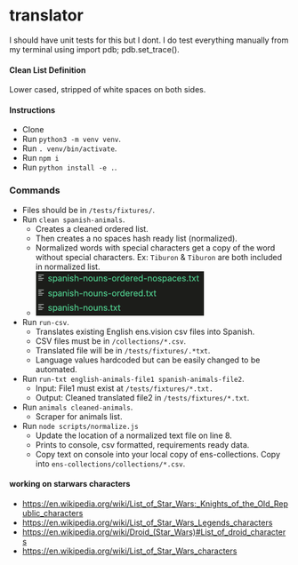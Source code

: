# translator

I should have unit tests for this but I dont.
I do test everything manually from my terminal using import pdb; pdb.set_trace().

#### Clean List Definition
Lower cased, stripped of white spaces on both sides.

#### Instructions
- Clone
- Run `python3 -m venv venv`.
- Run `. venv/bin/activate`.
- Run `npm i`
- Run `python install -e .`.

### Commands
- Files should be in `/tests/fixtures/`.
- Run `clean spanish-animals`.
    - Creates a cleaned ordered list.
    - Then creates a no spaces hash ready list (normalized).
    - Normalized words with special characters get a copy of the word without special characters. Ex: `Tiburon` & `Tiburon` are both included in normalized list.
    - ![Alt text](public/CMD-clean-example.png?raw=true "Example of files produced.")
- Run `run-csv`.
    - Translates existing English ens.vision csv files into Spanish.
    - CSV files must be in `/collections/*.csv`.
    - Translated file will be in `/tests/fixtures/.*txt`.
    - Language values hardcoded but can be easily changed to be automated.
- Run `run-txt english-animals-file1 spanish-animals-file2`.
    - Input: File1 must exist at `/tests/fixtures/*.txt.`
    - Output: Cleaned translated file2 in `/tests/fixtures/*.txt`. 
- Run `animals cleaned-animals`.
    - Scraper for animals list.
- Run `node scripts/normalize.js`
    - Update the location of a normalized text file on line 8.
    - Prints to console, csv formatted, requirements ready data.
    - Copy text on console into your local copy of ens-collections. Copy into `ens-collections/collections/*.csv`.


#### working on starwars characters
- https://en.wikipedia.org/wiki/List_of_Star_Wars:_Knights_of_the_Old_Republic_characters
- https://en.wikipedia.org/wiki/List_of_Star_Wars_Legends_characters
- https://en.wikipedia.org/wiki/Droid_(Star_Wars)#List_of_droid_characters
- https://en.wikipedia.org/wiki/List_of_Star_Wars_characters
